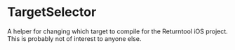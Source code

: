 TargetSelector
==============

A helper for changing which target to compile for the Returntool iOS project.
This is probably not of interest to anyone else.
